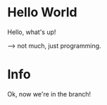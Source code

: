 # Hello World

Hello, what's up!

--> not much, just programming.

# Info

Ok, now we're in the branch!
